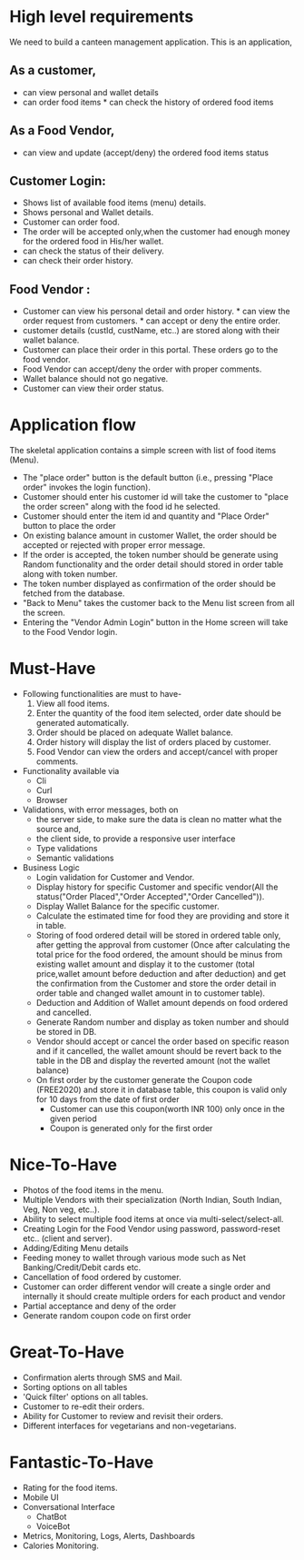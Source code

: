 # High level requirements
We need to build a canteen management application.  This is an application,
## As a customer,
   * can view personal and wallet details 
   * can order food items
	* can check the history of  ordered food items  
## As a Food Vendor,
   * can view and update (accept/deny) the ordered food items status 
## Customer Login:
   * Shows list of available food items (menu) details.
   * Shows personal and Wallet details.
   * Customer can order food.
   * The order will be accepted only,when the customer had enough money for the ordered food in
	  His/her wallet.
   * can check the status of their delivery.
   * can check their order history.  
## Food Vendor :
   * Customer can view his personal detail and order history.
	* can view the order request from customers.
	* can accept or deny the entire order.
 * customer details (custId, custName, etc..) are stored along with their wallet balance.
 * Customer can place their order in this portal. These orders go to the food vendor.
 * Food Vendor can accept/deny the order with proper comments.
 * Wallet balance should not go negative.
 * Customer can view their order status.

# Application flow
The skeletal application contains a simple screen with list of food items (Menu).
  * The "place order" button is the default button (i.e., pressing "Place order" invokes the login function).
  * Customer should enter his customer id will take the customer to "place the order screen" along with the food id he selected.
  * Customer should enter the item id and quantity and "Place Order" button to place the order 
  * On existing balance amount in customer Wallet, the order should be accepted or rejected with proper error message.
  * If the order is accepted, the token number should be generate using Random functionality and the order detail should stored 
    in order table along with token number.
  * The token number displayed as confirmation of the order should be fetched from the database.
  * "Back to Menu" takes the customer back to the Menu list screen from all the screen.
  * Entering the "Vendor Admin Login” button in the Home screen will take to the Food Vendor login. 

# Must-Have
  * Following functionalities are must to have-
      1. View all food items.
      2. Enter the quantity of the food item selected, order date should be generated automatically.
      3. Order should be placed on adequate Wallet balance.  
      4. Order history will display the list of orders placed by customer.
      5. Food Vendor can view the orders and accept/cancel with proper comments.
  * Functionality available via
     * Cli
     * Curl
     * Browser
  * Validations, with error messages, both on 
     * the server side, to make sure the data is clean no matter what the source and,
     * the client side, to provide a responsive user interface
     * Type validations
     * Semantic validations   
  * Business Logic
     * Login validation for Customer and Vendor.
     * Display history for specific Customer and specific vendor(All the status("Order Placed","Order Accepted","Order Cancelled")).
     * Display Wallet Balance for the specific customer.
     * Calculate the estimated time for food they are providing and store it in table.   
     * Storing of food ordered detail will be stored in ordered table only, after getting the approval from customer
         (Once after calculating the total price for the food ordered, the amount should be minus from existing wallet amount and display it to the customer (total price,wallet amount before deduction and after deduction) and get the confirmation from the Customer and store the order detail in order table and changed wallet amount in to customer table).
     * Deduction and Addition of Wallet amount depends on food ordered and cancelled.
     * Generate Random number and display as token number and should be stored in DB.
     * Vendor should accept or cancel the order based on specific reason and if it cancelled, the wallet amount should be revert back  to the table in the DB and display the reverted amount (not the wallet balance)
     * On first order by the customer generate the Coupon code (FREE2020) and store it in database table, this coupon is valid only for 10 days from the date of first order
        * Customer can use this coupon(worth INR 100) only once in the given period
        * Coupon is generated only for the first order     

# Nice-To-Have
  * Photos of the food items in the menu.
  * Multiple Vendors with their specialization (North Indian, South Indian, Veg, Non veg, etc..).
  * Ability to select multiple food items at once via multi-select/select-all.
  * Creating Login for the Food Vendor using password, password-reset etc.. (client and server).
  * Adding/Editing Menu details
  * Feeding money to wallet through various mode such as Net Banking/Credit/Debit cards etc.
  * Cancellation of food ordered by customer.
  * Customer can order different vendor will create a single order and internally it should create multiple orders for each product and vendor
  * Partial acceptance and deny of the order
  * Generate random coupon code on first order

      
# Great-To-Have
  * Confirmation alerts through SMS and Mail.
  * Sorting options on all tables
  * 'Quick filter' options on all tables.
  * Customer to re-edit their orders.
  * Ability for Customer to review and revisit their orders.
  * Different interfaces for vegetarians and non-vegetarians.
  
# Fantastic-To-Have
  * Rating for the food items.
  * Mobile UI
  * Conversational Interface
     * ChatBot
     * VoiceBot
  * Metrics, Monitoring, Logs, Alerts, Dashboards
  * Calories Monitoring.
